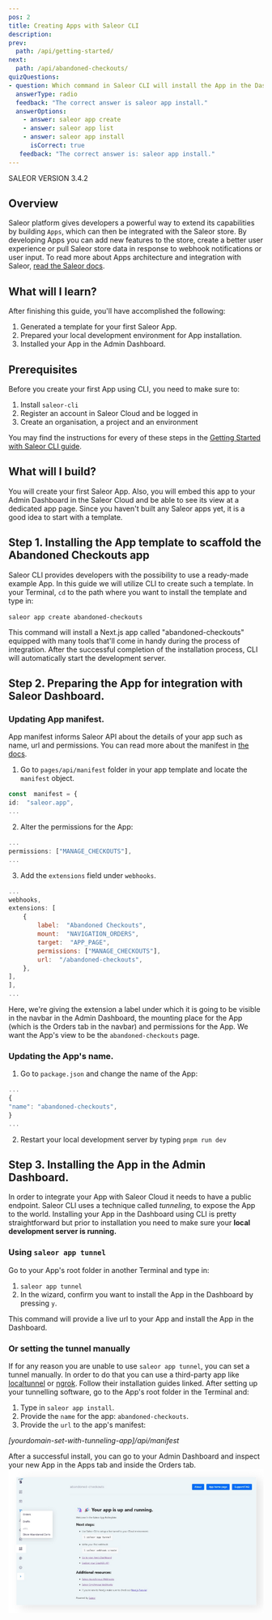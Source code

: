 ```yaml
---
pos: 2
title: Creating Apps with Saleor CLI
description:
prev:
  path: /api/getting-started/
next:
  path: /api/abandoned-checkouts/
quizQuestions:
- question: Which command in Saleor CLI will install the App in the Dashboard?
  answerType: radio
  feedback: "The correct answer is saleor app install."
  answerOptions:
    - answer: saleor app create 
    - answer: saleor app list 
    - answer: saleor app install
      isCorrect: true 
   feedback: "The correct answer is: saleor app install."
---
```


SALEOR VERSION
3.4.2

## Overview

Saleor platform gives developers a powerful way to extend its capabilities by building `Apps`, which can then be integrated with the Saleor store. By developing Apps you can add new features to the store, create a better user experience or pull Saleor store data in response to webhook notifications or user input. To read more about Apps architecture and integration with Saleor, [read the Saleor docs](https://docs.saleor.io/docs/3.x/developer/extending/apps/key-concepts).

## What will I learn?

After finishing this guide, you'll have accomplished the following:

1. Generated a template for your first Saleor App.
2. Prepared your local development environment for App installation.
3. Installed your App in the Admin Dashboard.

## Prerequisites

Before you create your first App using CLI, you need to make sure to:

1. Install `saleor-cli`
2. Register an account in Saleor Cloud and be logged in
3. Create an organisation, a project and an environment

You may find the instructions for every of these steps in the [Getting Started with Saleor CLI guide](#).

## What will I build?

You will create your first Saleor App. Also, you will embed this app to your Admin Dashboard in the Saleor Cloud and be able to see its view at a dedicated app page. Since you haven't built any Saleor apps yet, it is a good idea to start with a template.

## Step 1. Installing the App template to scaffold the Abandoned Checkouts app

Saleor CLI provides developers with the possibility to use a ready-made example App. In this guide we will utilize CLI to create such a template.
In your Terminal, `cd` to the path where you want to install the template and type in:

`saleor app create abandoned-checkouts`

This command will install a Next.js app called "abandoned-checkouts" equipped with many tools that'll come in handy during the process of integration. After the successful completion of the installation process, CLI will automatically start the development server.

## Step 2. Preparing the App for integration with Saleor Dashboard.

### Updating App manifest.

App manifest informs Saleor API about the details of your app such as name, url and permissions. You can read more about the manifest in [the docs](https://docs.saleor.io/docs/3.x/developer/extending/apps/manifest).

1. Go to `pages/api/manifest` folder in your app template and locate the `manifest` object.

```ts
const  manifest = {
id:  "saleor.app",
...
```

2. Alter the permissions for the App:

```ts
...
permissions: ["MANAGE_CHECKOUTS"],
...
```

3. Add the `extensions` field under `webhooks`.

```jsx
...
webhooks,
extensions: [
	{
		label:  "Abandoned Checkouts",
		mount:  "NAVIGATION_ORDERS",
		target:  "APP_PAGE",
		permissions: ["MANAGE_CHECKOUTS"],
		url:  "/abandoned-checkouts",
	},
],
],
...
```

Here, we're giving the extension a label under which it is going to be visible in the navbar in the Admin Dashboard, the mounting place for the App (which is the Orders tab in the navbar) and permissions for the App. We want the App's view to be the `abandoned-checkouts` page.

### Updating the App's name.

1. Go to `package.json` and change the name of the App:

```ts
...
{
"name": "abandoned-checkouts",
}
...
```

2. Restart your local development server by typing `pnpm run dev`

## Step 3. Installing the App in the Admin Dashboard.

In order to integrate your App with Saleor Cloud it needs to have a public endpoint. Saleor CLI uses a technique called _tunneling_, to expose the App to the world. Installing your App in the Dashboard using CLI is pretty straightforward but prior to installation you need to make sure your **local development server is running.**

### Using `saleor app tunnel`

Go to your App's root folder in another Terminal and type in:

1.  `saleor app tunnel`
2.  In the wizard, confirm you want to install the App in the Dashboard by pressing `y`.

This command will provide a live url to your App and install the App in the Dashboard.

### Or setting the tunnel manually

If for any reason you are unable to use `saleor app tunnel`, you can set a tunnel manually. In order to do that you can use a third-party app like [localtunnel](https://theboroer.github.io/localtunnel-www/) or [ngrok](https://ngrok.com/). Follow their installation guides linked.
After setting up your tunnelling software, go to the App's root folder in the Terminal and:

1. Type in `saleor app install`.
2. Provide the `name` for the app: `abandoned-checkouts`.
3. Provide the `url` to the app's manifest:

_[yourdomain-set-with-tunneling-app]/api/manifest_

After a successful install, you can go to your Admin Dashboard and inspect your new App in the Apps tab and inside the Orders tab.
![Admin Dashboard with App installed](./app-installed.png)
